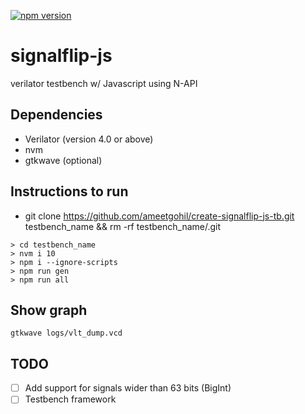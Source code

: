 [![npm version](https://badge.fury.io/js/signalflip-js.svg)](https://badge.fury.io/js/signalflip-js)

# signalflip-js
verilator testbench w/ Javascript using N-API

## Dependencies
- Verilator (version 4.0 or above)
- nvm
- gtkwave (optional)

## Instructions to run
- git clone https://github.com/ameetgohil/create-signalflip-js-tb.git testbench_name && rm -rf testbench_name/.git
```
> cd testbench_name
> nvm i 10
> npm i --ignore-scripts
> npm run gen
> npm run all
```

## Show graph
```
gtkwave logs/vlt_dump.vcd
```
## TODO

- [ ] Add support for signals wider than 63 bits (BigInt)
- [ ] Testbench framework
